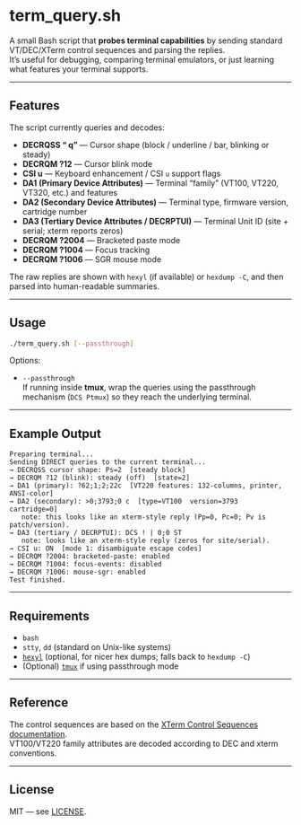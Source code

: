 # term_query.sh

A small Bash script that **probes terminal capabilities** by sending standard VT/DEC/XTerm control sequences and parsing the replies.  
It’s useful for debugging, comparing terminal emulators, or just learning what features your terminal supports.

---

## Features

The script currently queries and decodes:

- **DECRQSS “ q”** — Cursor shape (block / underline / bar, blinking or steady)  
- **DECRQM ?12** — Cursor blink mode  
- **CSI u** — Keyboard enhancement / CSI `u` support flags  
- **DA1 (Primary Device Attributes)** — Terminal “family” (VT100, VT220, VT320, etc.) and features  
- **DA2 (Secondary Device Attributes)** — Terminal type, firmware version, cartridge number  
- **DA3 (Tertiary Device Attributes / DECRPTUI)** — Terminal Unit ID (site + serial; xterm reports zeros)  
- **DECRQM ?2004** — Bracketed paste mode  
- **DECRQM ?1004** — Focus tracking  
- **DECRQM ?1006** — SGR mouse mode  

The raw replies are shown with `hexyl` (if available) or `hexdump -C`, and then parsed into human-readable summaries.

---

## Usage

```bash
./term_query.sh [--passthrough]
```

Options:

- `--passthrough`  
  If running inside **tmux**, wrap the queries using the passthrough mechanism (`DCS Ptmux`) so they reach the underlying terminal.

---

## Example Output

```
Preparing terminal...
Sending DIRECT queries to the current terminal...
→ DECRQSS cursor shape: Ps=2  [steady block]
→ DECRQM ?12 (blink): steady (off)  [state=2]
→ DA1 (primary): ?62;1;2;22c  [VT220 features: 132-columns, printer, ANSI-color]
→ DA2 (secondary): >0;3793;0 c  [type=VT100  version=3793  cartridge=0]
   note: this looks like an xterm-style reply (Pp=0, Pc=0; Pv is patch/version).
→ DA3 (tertiary / DECRPTUI): DCS ! | 0;0 ST
   note: looks like an xterm-style reply (zeros for site/serial).
→ CSI u: ON  [mode 1: disambiguate escape codes]
→ DECRQM ?2004: bracketed-paste: enabled
→ DECRQM ?1004: focus-events: disabled
→ DECRQM ?1006: mouse-sgr: enabled
Test finished.
```

---

## Requirements

- `bash`  
- `stty`, `dd` (standard on Unix-like systems)  
- [`hexyl`](https://github.com/sharkdp/hexyl) (optional, for nicer hex dumps; falls back to `hexdump -C`)  
- (Optional) [`tmux`](https://github.com/tmux/tmux) if using passthrough mode

---

## Reference

The control sequences are based on the [XTerm Control Sequences documentation](https://invisible-island.net/xterm/ctlseqs/ctlseqs.html).  
VT100/VT220 family attributes are decoded according to DEC and xterm conventions.

---

## License

MIT — see [LICENSE](LICENSE).
